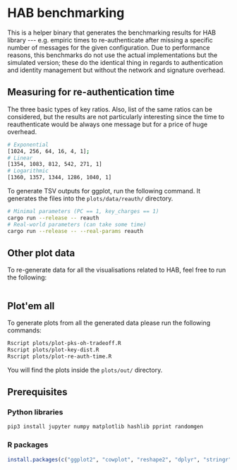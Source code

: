 # HAB benchmarking

This is a helper binary that generates the benchmarking results for HAB library --- e.g. empiric times to re-authenticate after missing a specific number of messages for the given configuration. Due to performance reasons, this benchmarks do not use the actual implementations but the simulated version; these do the identical thing in regards to authentication and identity management but without the network and signature overhead.

## Measuring for re-authentication time

The three basic types of key ratios. Also, list of the same ratios can be considered, but the results are not particularly interesting since the time to reauthenticate would be always one message but for a price of huge overhead.

```sh
# Exponential
[1024, 256, 64, 16, 4, 1];
# Linear
[1354, 1083, 812, 542, 271, 1]
# Logarithmic
[1360, 1357, 1344, 1286, 1040, 1]
```

To generate TSV outputs for ggplot, run the following command. It generates the files into the `plots/data/reauth/` directory.

```sh
# Minimal parameters (PC == 1, key_charges == 1)
cargo run --release -- reauth
# Real-world parameters (can take some time)
cargo run --release -- --real-params reauth
```

## Other plot data

To re-generate data for all the visualisations related to HAB, feel free to run the following:

```sh

```

## Plot'em all

To generate plots from all the generated data please run the following commands:

```sh
Rscript plots/plot-pks-oh-tradeoff.R
Rscript plots/plot-key-dist.R
Rscript plots/plot-re-auth-time.R
```

You will find the plots inside the `plots/out/` directory.

## Prerequisites

### Python libraries

```sh
pip3 install jupyter numpy matplotlib hashlib pprint randomgen
```

### R packages

```r
install.packages(c("ggplot2", "cowplot", "reshape2", "dplyr", "stringr", "gtable", "gtable", "gridExtra", "patchwork", "funr"))
```
